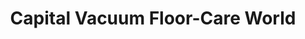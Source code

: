 ---
title: "Capital Vacuum Floor-Care World"
url: /cary/capital-vacuum-floor-care-world/
shop: Staubsauger
---